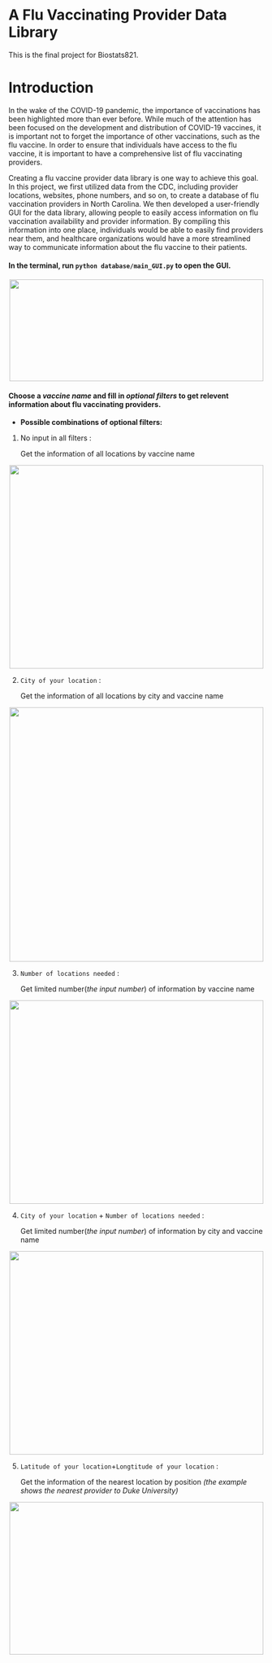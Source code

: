 # A Flu Vaccinating Provider Data Library
This is the final project for Biostats821.

# Introduction
In the wake of the COVID-19 pandemic, the importance of vaccinations has been highlighted more than ever before. While much of the attention has been focused on the development and distribution of COVID-19 vaccines, it is important not to forget the importance of other vaccinations, such as the flu vaccine. In order to ensure that individuals have access to the flu vaccine, it is important to have a comprehensive list of flu vaccinating providers.

Creating a flu vaccine provider data library is one way to achieve this goal. In this project, we first utilized data from the CDC, including provider locations, websites, phone numbers, and so on, to create a database of flu vaccination providers in North Carolina. We then developed a user-friendly GUI for the data library, allowing people to easily access information on flu vaccination availability and provider information. By compiling this information into one place, individuals would be able to easily find providers near them, and healthcare organizations would have a more streamlined way to communicate information about the flu vaccine to their patients.

#### In the terminal, run `python database/main_GUI.py` to open the GUI.
<p align="center">
  <img width="500" height="200" src="https://user-images.githubusercontent.com/112578003/235311464-5c72362e-fa30-42f9-b937-8c77ac1a4d7b.png"
</p>

#### Choose a *vaccine name* and fill in *optional filters* to get relevent information about flu vaccinating providers.

* **Possible combinations of optional filters:**
1. No input in all filters : 
   
   Get the information of all locations by vaccine name
<p align="center">
  <img width="500" height="400" src="https://user-images.githubusercontent.com/112578003/235312264-bfb039a3-2913-4939-907c-7313789fb098.png"
</p>

2. `City of your location` : 

   Get the information of all locations by city and vaccine name
<p align="center">
  <img width="500" height="500" src="https://user-images.githubusercontent.com/112578003/235312369-4c9cff7f-d2fc-4993-ace1-370e434a092b.png"
</p>

3. `Number of locations needed` : 

   Get limited number(*the input number*) of information by vaccine name
<p align="center">
  <img width="500" height="400" src="https://user-images.githubusercontent.com/112578003/235312434-0809e346-9db8-4c9d-822b-d547040e4f30.png"
</p>   

4. `City of your location` + `Number of locations needed` : 
    
   Get limited number(*the input number*) of information by city and vaccine name
<p align="center">
  <img width="500" height="400" src="https://user-images.githubusercontent.com/112578003/235312469-3160b5d6-f3d4-4897-9c25-7dfae828cab5.png"
</p>   

5. `Latitude of your location`+`Longtitude of your location` : 

   Get the information of the nearest location by position *(the example shows the nearest provider to Duke University)*
<p align="center">
  <img width="500" height="300" src="https://user-images.githubusercontent.com/112578003/235312551-b4aea7fe-12bd-42af-a94e-5ee1ef3c4ba3.png"
</p>  

